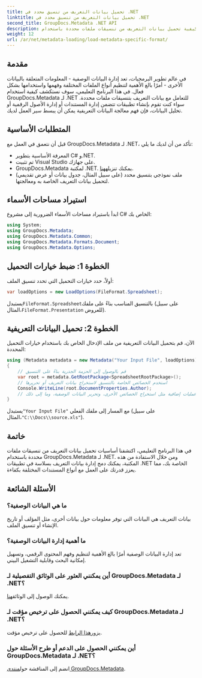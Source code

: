 ```yaml
---
title: تحميل بيانات التعريف من تنسيق محدد في .NET
linktitle: تحميل بيانات التعريف من تنسيق محدد في .NET
second_title: GroupDocs.Metadata .NET API
description: تعرف على كيفية تحميل بيانات التعريف من تنسيقات ملفات محددة باستخدام GroupDocs.Metadata لـ .NET في هذا البرنامج التعليمي الشامل.
weight: 12
url: /ar/net/metadata-loading/load-metadata-specific-format/
---
```

## مقدمة
في عالم تطوير البرمجيات، تعد إدارة البيانات الوصفية - المعلومات المتعلقة بالبيانات الأخرى - أمرًا بالغ الأهمية لتنظيم أنواع الملفات المختلفة وفهمها واستخدامها بشكل فعال. في هذا البرنامج التعليمي، سوف نستكشف كيفية استخدام GroupDocs.Metadata لـ .NET للتعامل مع بيانات التعريف بتنسيقات ملفات محددة. سواء كنت تقوم بإنشاء تطبيقات تتضمن إدارة المستندات أو إدارة الأصول الرقمية أو تحليل البيانات، فإن فهم معالجة البيانات التعريفية يمكن أن يبسط سير العمل لديك.
## المتطلبات الأساسية
قبل أن نتعمق في العمل مع GroupDocs.Metadata لـ .NET، تأكد من أن لديك ما يلي:
- المعرفة الأساسية بتطوير C# و.NET.
- تم تثبيت Visual Studio على جهازك.
-  GroupDocs.Metadata لمكتبة .NET. يمكنك تنزيله[هنا](https://releases.groupdocs.com/metadata/net/).
- ملف نموذجي بتنسيق محدد (على سبيل المثال، جدول بيانات أو عرض تقديمي) لتحميل بيانات التعريف الخاصة به ومعالجتها.

## استيراد مساحات الأسماء
ابدأ باستيراد مساحات الأسماء الضرورية إلى مشروع C# الخاص بك:
```csharp
using System;
using GroupDocs.Metadata;
using GroupDocs.Metadata.Common;
using GroupDocs.Metadata.Formats.Document;
using GroupDocs.Metadata.Options;
```

## الخطوة 1: ضبط خيارات التحميل
أولاً، حدد خيارات التحميل التي تحدد تنسيق الملف:
```csharp
var loadOptions = new LoadOptions(FileFormat.Spreadsheet);
```
 يستبدل`FileFormat.Spreadsheet`بالتنسيق المناسب بناءً على ملفك (على سبيل المثال،`FileFormat.Presentation` للعروض).
## الخطوة 2: تحميل البيانات التعريفية
الآن، قم بتحميل البيانات التعريفية من ملف الإدخال الخاص بك باستخدام خيارات التحميل المحددة:
```csharp
using (Metadata metadata = new Metadata("Your Input File", loadOptions))
{
    // قم بالوصول إلى الحزمة الجذرية بناءً على التنسيق
    var root = metadata.GetRootPackage<SpreadsheetRootPackage>();
    // استخدم الخصائص الخاصة بالتنسيق لاستخراج بيانات التعريف أو تحريرها
    Console.WriteLine(root.DocumentProperties.Author);
    // عمليات إضافية مثل استخراج الخصائص الأخرى، وتحرير البيانات الوصفية، وما إلى ذلك.
}
```
 يستبدل`"Your Input File"` مع المسار إلى ملفك الفعلي (على سبيل المثال،`"C:\\Docs\\source.xls"`).

## خاتمة
في هذا البرنامج التعليمي، اكتشفنا أساسيات تحميل بيانات التعريف من تنسيقات ملفات محددة باستخدام GroupDocs.Metadata لـ .NET. ومن خلال الاستفادة من هذه المكتبة، يمكنك دمج إدارة بيانات التعريف بسلاسة في تطبيقات .NET الخاصة بك، مما يعزز قدرتك على العمل مع أنواع المستندات المختلفة بكفاءة.

## الأسئلة الشائعة
### ما هي البيانات الوصفية؟
بيانات التعريف هي البيانات التي توفر معلومات حول بيانات أخرى، مثل المؤلف أو تاريخ الإنشاء أو تنسيق الملف.
### ما أهمية إدارة البيانات الوصفية؟
تعد إدارة البيانات الوصفية أمرًا بالغ الأهمية لتنظيم وفهم المحتوى الرقمي، وتسهيل إمكانية البحث وقابلية التشغيل البيني.
### أين يمكنني العثور على الوثائق التفصيلية لـ GroupDocs.Metadata لـ .NET؟
 يمكنك الوصول إلى الوثائق[هنا](https://tutorials.groupdocs.com/metadata/net/).
### كيف يمكنني الحصول على ترخيص مؤقت لـ GroupDocs.Metadata لـ .NET؟
 يزور[هذا الرابط](https://purchase.groupdocs.com/temporary-license/) للحصول على ترخيص مؤقت.
### أين يمكنني الحصول على الدعم أو طرح الأسئلة حول GroupDocs.Metadata لـ .NET؟
 انضم إلى المناقشة حول[منتدى GroupDocs.Metadata](https://forum.groupdocs.com/c/metadata/14).